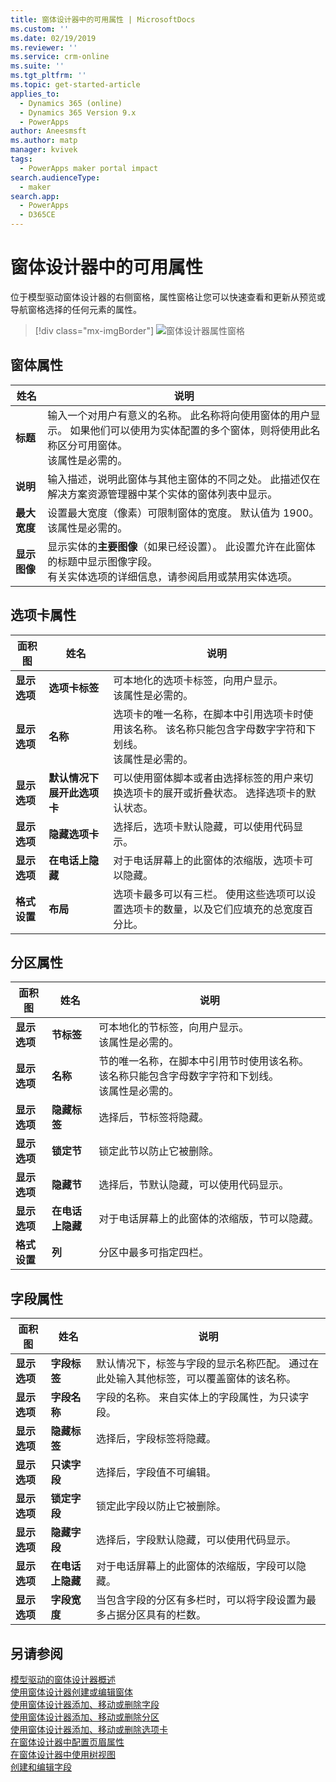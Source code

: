 ```yaml
---
title: 窗体设计器中的可用属性 | MicrosoftDocs
ms.custom: ''
ms.date: 02/19/2019
ms.reviewer: ''
ms.service: crm-online
ms.suite: ''
ms.tgt_pltfrm: ''
ms.topic: get-started-article
applies_to:
  - Dynamics 365 (online)
  - Dynamics 365 Version 9.x
  - PowerApps
author: Aneesmsft
ms.author: matp
manager: kvivek
tags:
  - PowerApps maker portal impact
search.audienceType:
  - maker
search.app:
  - PowerApps
  - D365CE
---
```


# <a name="properties-available-in-the-form-designer"></a>窗体设计器中的可用属性

位于模型驱动窗体设计器的右侧窗格，属性窗格让您可以快速查看和更新从预览或导航窗格选择的任何元素的属性。 

> [!div class="mx-imgBorder"] 
> ![](media/form-designer-property-pane.png "窗体设计器属性窗格")

## <a name="form-properties"></a>窗体属性


|姓名  |说明  |
|---------|---------|
|**标题**     | 输入一个对用户有意义的名称。 此名称将向使用窗体的用户显示。 如果他们可以使用为实体配置的多个窗体，则将使用此名称区分可用窗体。 <br /> 该属性是必需的。        |
|**说明**     |  输入描述，说明此窗体与其他主窗体的不同之处。 此描述仅在解决方案资源管理器中某个实体的窗体列表中显示。        |
|**最大宽度**     | 设置最大宽度（像素）可限制窗体的宽度。 默认值为 1900。 <br /> 该属性是必需的。       |
|**显示图像**      | 显示实体的**主要图像**（如果已经设置）。 此设置允许在此窗体的标题中显示图像字段。 <br /> 有关实体选项的详细信息，请参阅启用或禁用实体选项。         |


## <a name="tab-properties"></a>选项卡属性

|面积图   |姓名  |说明  |
|---------|---------|---------|
|**显示选项**      | **选项卡标签**      | 可本地化的选项卡标签，向用户显示。 <br /> 该属性是必需的。         |
| **显示选项**      |  **名称**     |  选项卡的唯一名称，在脚本中引用选项卡时使用该名称。 该名称只能包含字母数字字符和下划线。 <br />该属性是必需的。      |
| **显示选项**      |  **默认情况下展开此选项卡**      |  可以使用窗体脚本或者由选择标签的用户来切换选项卡的展开或折叠状态。 选择选项卡的默认状态。       |
| **显示选项**      | **隐藏选项卡**     | 选择后，选项卡默认隐藏，可以使用代码显示。       |
| **显示选项**      | **在电话上隐藏**     |  对于电话屏幕上的此窗体的浓缩版，选项卡可以隐藏。     |
| **格式设置**   | **布局**     |  选项卡最多可以有三栏。 使用这些选项可以设置选项卡的数量，以及它们应填充的总宽度百分比。      |

## <a name="section-properties"></a>分区属性


|面积图   |姓名  |说明  |
|---------|---------|---------|
|**显示选项**      | **节标签**    | 可本地化的节标签，向用户显示。 <br /> 该属性是必需的。      |
|**显示选项**      | **名称**    | 节的唯一名称，在脚本中引用节时使用该名称。 该名称只能包含字母数字字符和下划线。 <br /> 该属性是必需的。        |
|**显示选项**      | **隐藏标签**   |  选择后，节标签将隐藏。  |
|**显示选项**      | **锁定节**    | 锁定此节以防止它被删除。      |
|**显示选项**      | **隐藏节**     | 选择后，节默认隐藏，可以使用代码显示。      |
|**显示选项**      | **在电话上隐藏**     |  对于电话屏幕上的此窗体的浓缩版，节可以隐藏。     |
|**格式设置**     |  **列**    |  分区中最多可指定四栏。      |

## <a name="field-properties"></a>字段属性


|面积图  |姓名  |说明  |
|---------|---------|---------|
|**显示选项**     | **字段标签**    | 默认情况下，标签与字段的显示名称匹配。 通过在此处输入其他标签，可以覆盖窗体的该名称。       |
|**显示选项**     |  **字段名称**    | 字段的名称。 来自实体上的字段属性，为只读字段。     |
|**显示选项**     | **隐藏标签**     | 选择后，字段标签将隐藏。      |
|**显示选项**     | **只读字段**    | 选择后，字段值不可编辑。      |
|**显示选项**     |  **锁定字段**   |  锁定此字段以防止它被删除。     |
|**显示选项**     |  **隐藏字段**     | 选择后，字段默认隐藏，可以使用代码显示。      |
|**显示选项**     |  **在电话上隐藏**    | 对于电话屏幕上的此窗体的浓缩版，字段可以隐藏。         |
|**显示选项**     | **字段宽度**      |  当包含字段的分区有多栏时，可以将字段设置为最多占据分区具有的栏数。       |


## <a name="see-also"></a>另请参阅
[模型驱动的窗体设计器概述](form-designer-overview.md)  
[使用窗体设计器创建或编辑窗体](create-and-edit-forms.md)  
[使用窗体设计器添加、移动或删除字段](add-move-or-delete-fields-on-form.md)  
[使用窗体设计器添加、移动或删除分区](add-move-or-delete-sections-on-form.md)  
[使用窗体设计器添加、移动或删除选项卡](add-move-or-delete-tabs-on-form.md)  
[在窗体设计器中配置页眉属性](form-designer-header-properties.md)  
[在窗体设计器中使用树视图](using-tree-view-on-form.md)  
[创建和编辑字段](../common-data-service/create-edit-field-portal.md)
